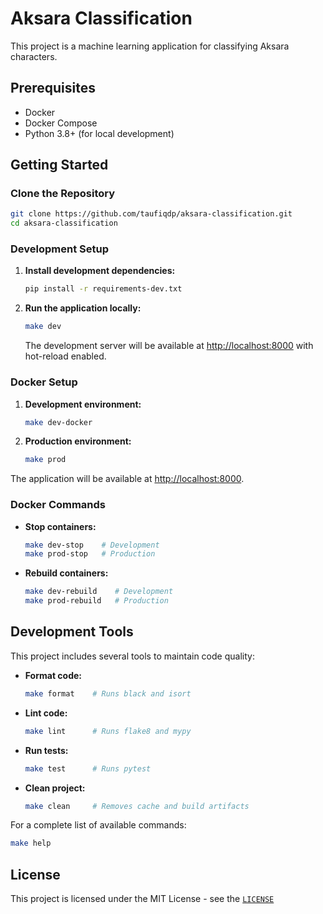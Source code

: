 # Aksara Classification

This project is a machine learning application for classifying Aksara characters.

## Prerequisites

- Docker
- Docker Compose
- Python 3.8+ (for local development)

## Getting Started

### Clone the Repository

```sh
git clone https://github.com/taufiqdp/aksara-classification.git
cd aksara-classification
```

### Development Setup

1. **Install development dependencies:**

   ```sh
   pip install -r requirements-dev.txt
   ```

2. **Run the application locally:**

   ```sh
   make dev
   ```

   The development server will be available at [http://localhost:8000](http://localhost:8000) with hot-reload enabled.

### Docker Setup

1. **Development environment:**

   ```sh
   make dev-docker
   ```

2. **Production environment:**

   ```sh
   make prod
   ```

The application will be available at [http://localhost:8000](http://localhost:8000).

### Docker Commands

- **Stop containers:**

  ```sh
  make dev-stop    # Development
  make prod-stop   # Production
  ```

- **Rebuild containers:**
  ```sh
  make dev-rebuild    # Development
  make prod-rebuild   # Production
  ```

## Development Tools

This project includes several tools to maintain code quality:

- **Format code:**

  ```sh
  make format    # Runs black and isort
  ```

- **Lint code:**

  ```sh
  make lint      # Runs flake8 and mypy
  ```

- **Run tests:**

  ```sh
  make test      # Runs pytest
  ```

- **Clean project:**
  ```sh
  make clean     # Removes cache and build artifacts
  ```

For a complete list of available commands:

```sh
make help
```

## License

This project is licensed under the MIT License - see the [`LICENSE`](https://github.com/taufiqdp/aksara-classification/blob/main/LICENSE)
